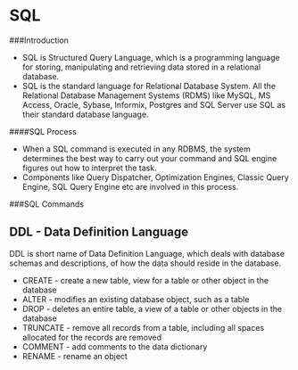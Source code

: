 # SQL

###Introduction

* SQL is Structured Query Language, which is a programming language for storing, manipulating and retrieving data stored in a relational database.
* SQL is the standard language for Relational Database System. All the Relational Database Management Systems (RDMS) like MySQL, MS   Access, Oracle, Sybase, Informix, Postgres and SQL Server use SQL as their standard database language.

####SQL Process
* When a SQL command is executed in any RDBMS, the system determines the best way to carry out your command and SQL engine figures out how to interpret the task.
* Components like Query Dispatcher, Optimization Engines, Classic Query Engine, SQL Query Engine etc are involved in this process.

###SQL Commands
## DDL - Data Definition Language
DDL is short name of Data Definition Language, which deals with database schemas and descriptions, of how the data should reside in the database.
* CREATE - create a new table, view for a table or other object in the database
* ALTER - modifies an existing database object, such as a table
* DROP - deletes an entire table, a view of a table or other objects in the database
* TRUNCATE - remove all records from a table, including all spaces allocated for the records are removed
* COMMENT - add comments to the data dictionary
* RENAME - rename an object
